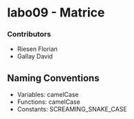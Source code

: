 # labo09 - Matrice

### Contributors
* Riesen Florian
* Gallay David

## Naming Conventions
* Variables: camelCase
* Functions: camelCase
* Constants: SCREAMING_SNAKE_CASE
